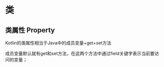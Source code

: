 # 类

## 类属性 Property

 Kotlin的类属性相当于Java中的成员变量+get+set方法

 成员变量默认就有get和set方法，在这两个方法中通过field关键字表示当前要访问的变量；
